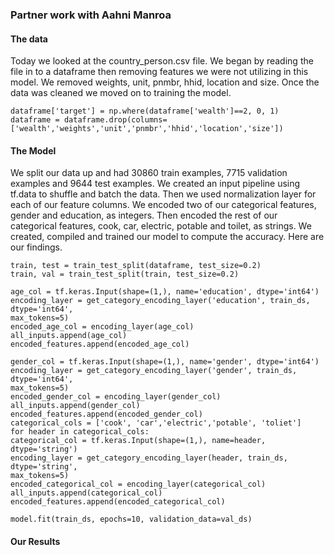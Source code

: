### Partner work with Aahni Manroa 

#### The data 
Today we looked at the country_person.csv file. We began by reading the file in to a dataframe then removing features we were not utilizing in this model. We removed weights, unit, pnmbr, hhid, location and size. Once the data was cleaned we moved on to training the model. 

    dataframe['target'] = np.where(dataframe['wealth']==2, 0, 1)
    dataframe = dataframe.drop(columns=['wealth','weights','unit','pnmbr','hhid','location','size'])

#### The Model 
We split our data up and had 30860 train examples, 7715 validation examples and 9644 test examples. We created an input pipeline using tf.data to shuffle and batch the data. Then we used normalization layer for each of our feature columns. We encoded two of our categorical features, gender and education, as integers. Then encoded the rest of our categorical features, cook, car, electric, potable and toilet, as strings. We created, compiled and trained our model to compute the accuracy. Here are our findings.

    train, test = train_test_split(dataframe, test_size=0.2)
    train, val = train_test_split(train, test_size=0.2)

    age_col = tf.keras.Input(shape=(1,), name='education', dtype='int64')
    encoding_layer = get_category_encoding_layer('education', train_ds, dtype='int64',
    max_tokens=5)
    encoded_age_col = encoding_layer(age_col)
    all_inputs.append(age_col)
    encoded_features.append(encoded_age_col)

    gender_col = tf.keras.Input(shape=(1,), name='gender', dtype='int64')
    encoding_layer = get_category_encoding_layer('gender', train_ds, dtype='int64',
    max_tokens=5)
    encoded_gender_col = encoding_layer(gender_col)
    all_inputs.append(gender_col)
    encoded_features.append(encoded_gender_col)
    categorical_cols = ['cook', 'car','electric','potable', 'toliet']
    for header in categorical_cols:
    categorical_col = tf.keras.Input(shape=(1,), name=header, dtype='string')
    encoding_layer = get_category_encoding_layer(header, train_ds, dtype='string',
    max_tokens=5)
    encoded_categorical_col = encoding_layer(categorical_col)
    all_inputs.append(categorical_col)
    encoded_features.append(encoded_categorical_col)

    model.fit(train_ds, epochs=10, validation_data=val_ds)
#### Our Results 
